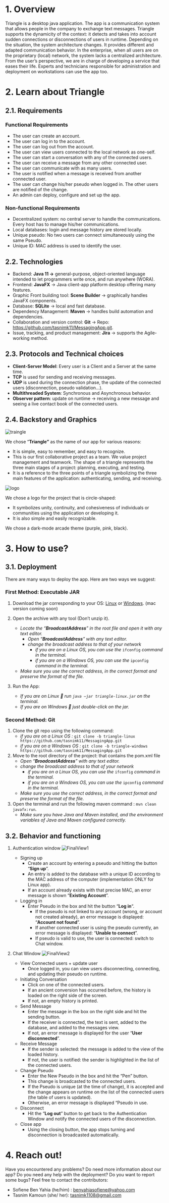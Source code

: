 # 1. Overview

Triangle is a desktop java application. The app is a communication system that allows people in the company to exchange text messages. Triangle supports the dynamicity of the context: it detects and takes into account sudden connections or disconnections of users in runtime.
Depending on the situation, the system architecture changes. It provides different and adapted communication behavior. In the enterprise, when all users are on the proprietary (local) network, the system lacks a centralized architecture.  From the user’s perspective, we are in charge of developing a service that eases their life. Experts and technicians responsible for administration and deployment on workstations can use the app too.

# 2. Learn about Triangle

## 2.1. Requirements

### **Functional Requirements**

- The user can create an account.
- The user can log in to the account.
- The user can log out from the account.
- The user can view users connected to the local network as one-self.
- The user can start a conversation with any of the connected users.
- The user can receive a message from any other connected user.
- The user can communicate with as many users.
- The user is notified when a message is received from another connected user.
- The user can change his/her pseudo when logged in. The other users are notified of the change.
- An admin can deploy, configure and set up the app.

### **Non-functional Requirements**

- Decentralized system: no central server to handle the communications. Every host has to manage his/her communications.
- Local databases: login and message history are stored locally.
- Unique pseudo: No two users can connect simultaneously using the same Pseudo.
- Unique ID: MAC address is used to identify the user.

## 2.2. Technologies

- Backend: **Java 11 →** general-purpose, object-oriented language intended to let programmers write once, and run anywhere (WORA).
- Frontend: **JavaFX** → Java client-app platform desktop offering many features.
- Graphic Front building tool: **Scene Builder** → graphically handles JavaFX components.
- Database: **SQLite** → local and fast database.
- Dependency Management: **Maven** → handles build automation and dependencies.
- Collaboration and version control: **Git** → Repo: https://github.com/tasnimk11/MessagingApp.git.
- Issue, tracking, and product management: **Jira** → supports the Agile-working method.

## 2.3. Protocols and Technical choices

- **Client-Server Model**: Every user is a Client and a Server at the same time.
- **TCP** is used for sending and receiving messages.
- **UDP** is used during the connection phase, the update of the connected users (disconnection, pseudo validation...).
- **Multithreaded System**: Synchronous and Asynchronous behavior.
- **Observer pattern**: update on runtime → receiving a new message and seeing a live contact book of the connected users.

## 2.4. Backstory and Graphics

![traingle](https://user-images.githubusercontent.com/99467850/214590794-4f260c2d-c105-47cd-9667-f0678a3d9bd8.png)

We chose “**Triangle”** as the name of our app for various reasons:
- It is simple, easy to remember, and easy to recognize.
- This is our first collaborative project as a team. We value project management and teamwork. The shape of a triangle represents the three main stages of a project: planning, executing, and testing.
- It is a reference to the three points of a triangle symbolizing the three main features of the application: authenticating, sending, and receiving.

![logo](https://user-images.githubusercontent.com/99467850/214590719-f5da0488-06ec-40af-9ccb-93d58de133c2.png)

We chose a logo for the project that is circle-shaped:

- It symbolizes unity, continuity, and cohesiveness of individuals or communities using the application or developing it.
- It is also simple and easily recognizable.

We chose a dark-mode arcade theme (purple, pink, black).

# 3. How to use?

## 3.1. Deployment

There are many ways to deploy the app. Here are two ways we suggest:

### **First Method: Executable JAR**

1. Download the jar corresponding to your OS: [Linux](https://drive.google.com/file/d/1CDLqvfQEhxpkMyi9jZjWH9VMaSAWm9yV/view?usp=sharing) or [Windows](https://drive.google.com/file/d/1G-EAPIkDAuuzMSXChI6kCbY9hVLkf6u6/view?usp=sharing). (mac version coming soon)

2. Open the archive with any tool (Don’t unzip it).
    - *Locate the “**BroadcastAddress**” in the root file and open it with any text editor.*
        -  *Open “**BroadcastAddress**” with any text editor.*
        - *change the broadcast address to that of your network*
            - *if you are on a Linux OS, you can use the* `ifconfig` *command in the terminal.*
            - *if you are on a Windows OS, you can use the* `ipconfig` *command in the terminal.*
    - *Make sure you use the correct address, in the correct format and preserve the format of the file.*
3. Run the App:
    - *If you are on Linux  run `java –jar triangle-linux.jar` on the terminal.*
    - *If you are on Windows  just double-click on the jar.*



### **Second Method: Git**

1. Clone the git repo using the following command:
    - *if you are on a Linux OS :*  `git clone -b triangle-linux https://github.com/tasnimk11/MessagingApp.git`
    - *if you are on a Windows OS :*  `git clone -b triangle-windows https://github.com/tasnimk11/MessagingApp.git`
2. Move to the root directory of the project: that contains the pom.xml file
    - *Open “**BroadcastAddress**” with any text editor.*
    - *change the broadcast address to that of your network*
        - *if you are on a Linux OS, you can use the* `ifconfig` *command in the terminal.*
        - *if you are on a Windows OS, you can use the* `ipconfig` *command in the terminal.*
    - *Make sure you use the correct address, in the correct format and preserve the format of the file.*
3. Open the terminal and run the following maven command : `mvn clean javafx:run`*.*
    - *Make sure you have Java and Maven installed, and the environment variables of Java and Maven configured correctly.*


## 3.2. Behavior and functioning

1. Authentication window
![FinalView1](https://user-images.githubusercontent.com/99467850/215125672-528a6fdf-b51a-4240-80a4-86bab60bc189.png)
    - Signing up
        - Create an account by entering a pseudo and hitting the button “**Sign up**”.
        - An entry is added to the database with a unique ID according to the MAC address of the computer (implementation ONLY for Linux app).
        - If an account already exists with that precise MAC, an error message is shown “**Existing Account**”.
    - Logging in
        - Enter Pseudo in the box and hit the button “**Log in**“.
            - If the pseudo is not linked to any account (wrong, or account not created already), an error message is displayed: “**Account not found**”.
            - If another connected user is using the pseudo currently, an error message is displayed: “**Unable to connect**”.
            - If pseudo is valid to use, the user is connected: switch to Chat window.

2. Chat Window
![FinalView2](https://user-images.githubusercontent.com/99467850/215125647-5537c2ab-fdc8-40ae-b416-6a9f4365f453.png)
    - View Connected users + update user
        - Once logged in, you can view users disconnecting, connecting, and updating their pseudo on runtime.
    - Initiating Conversation
        - Click on one of the connected users.
        - If an ancient conversion has occurred before, the history is loaded on the right side of the screen.
        - If not, an empty history is printed.
    - Send Message
        - Enter the message in the box on the right side and hit the sending button.
        - If the receiver is connected, the text is sent, added to the database, and added to the messages view.
        - If not, an error message is displayed for the user “**User disconnected**”.
    - Receive Message
        - If the sender is selected: the message is added to the view of the loaded history.
        - If not, the user is notified: the sender is highlighted in the list of the connected users.
    - Change Pseudo
        - Enter the New Pseudo in the box and hit the “Pen” button.
        - This change is broadcasted to the connected users.
        - If the Pseudo is unique (at the time of change), it is accepted and the change appears on runtime on the list of the connected users (the table of users is updated).
        - Otherwise, an error message is displayed “Pseudo in use.
    - Disconnect
        - Hit the “**Log out**” button to get back to the Authentication Window and notify the connected users of the disconnection.
    - Close app
        - Using the closing button, the app stops turning and disconnection is broadcasted automatically.


# 4. Reach out!

Have you encountered any problems? Do need more information about our app? Do you need any help with the deployment? Do you want to report some bugs? Feel free to contact the contributors:

- Sofiene Ben Yahia (he/him) : benyahiasofiene@yahoo.com
- Tasnim Kamoun (she/ her): tasnimk1108@gmail.com
